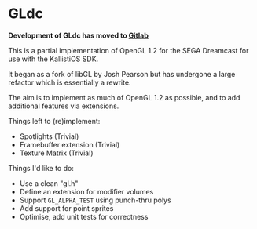 
# GLdc

**Development of GLdc has moved to [Gitlab](https://gitlab.com/simulant/GLdc)**

This is a partial implementation of OpenGL 1.2 for the SEGA Dreamcast for use
with the KallistiOS SDK.

It began as a fork of libGL by Josh Pearson but has undergone a large refactor
which is essentially a rewrite.

The aim is to implement as much of OpenGL 1.2 as possible, and to add additional
features via extensions.

Things left to (re)implement:

 - Spotlights (Trivial)
 - Framebuffer extension (Trivial)
 - Texture Matrix (Trivial)
 
Things I'd like to do:

 - Use a clean "gl.h"
 - Define an extension for modifier volumes
 - Support `GL_ALPHA_TEST` using punch-thru polys
 - Add support for point sprites
 - Optimise, add unit tests for correctness
 
  
